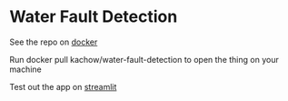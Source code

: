 # Water Fault Detection 
See the repo on <a href="https://hub.docker.com/r/kachow/water-fault-detection">docker</a>

Run docker pull kachow/water-fault-detection to open the thing on your machine

Test out the app on <a href="https://water-fault-detection.streamlit.app/">streamlit<a>
